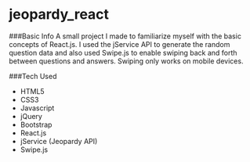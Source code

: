 # jeopardy_react

###Basic Info
A small project I made to familiarize myself with the basic concepts of React.js. I used the jService API to generate the random question data and also used Swipe.js to enable swiping back and forth between questions and answers. Swiping only works on mobile devices.


###Tech Used
* HTML5
* CSS3
* Javascript
* jQuery
* Bootstrap
* React.js
* jService (Jeopardy API)
* Swipe.js
